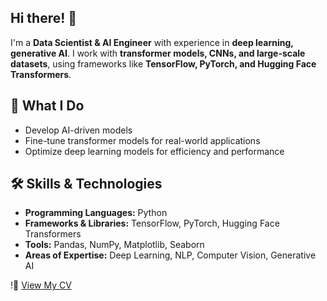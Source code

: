 

[](attachment:/mnt/data/A_futuristic_AI-themed_banner_featuring_a_glowing_.png)  

## Hi there! 👋  

I'm a **Data Scientist & AI Engineer** with experience in **deep learning, generative AI**. I work with **transformer models, CNNs, and large-scale datasets**, using frameworks like **TensorFlow, PyTorch, and Hugging Face Transformers**.  

## 🔹 What I Do  
- Develop AI-driven models  
- Fine-tune transformer models for real-world applications  
- Optimize deep learning models for efficiency and performance  
  

## 🛠️ Skills & Technologies
- **Programming Languages:** Python
- **Frameworks & Libraries:** TensorFlow, PyTorch, Hugging Face Transformers
- **Tools:** Pandas, NumPy, Matplotlib, Seaborn
- **Areas of Expertise:** Deep Learning, NLP, Computer Vision, Generative AI

!💼 [View My CV](https://github.com/reema-abdelrazeq/reema-abdelrazeq/main/ReemaAbdelrazeq_CV.pdf)

